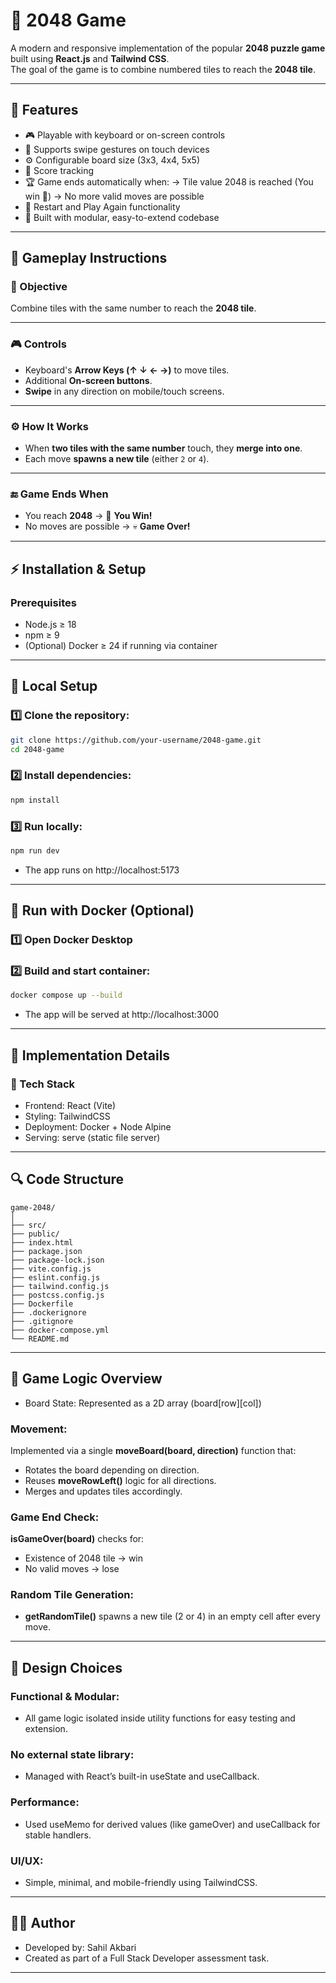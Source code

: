 # 🧩 2048 Game

A modern and responsive implementation of the popular **2048 puzzle game** built using **React.js** and **Tailwind CSS**.  
The goal of the game is to combine numbered tiles to reach the **2048 tile**.

---

## 🚀 Features

- 🎮 Playable with keyboard or on-screen controls
- 📱 Supports swipe gestures on touch devices
- ⚙️ Configurable board size (3x3, 4x4, 5x5)
- 💾 Score tracking
- 🏆 Game ends automatically when:
  -> Tile value 2048 is reached (You win 🎉)
  -> No more valid moves are possible
- 🔁 Restart and Play Again functionality
- 🧱 Built with modular, easy-to-extend codebase

---

## 🧠 Gameplay Instructions

### 🎯 Objective
Combine tiles with the same number to reach the **2048 tile**.

---

### 🎮 Controls

- Keyboard's **Arrow Keys (↑ ↓ ← →)** to move tiles.  
- Additional **On-screen buttons**.  
- **Swipe** in any direction on mobile/touch screens.  

---

### ⚙️ How It Works

- When **two tiles with the same number** touch, they **merge into one**.  
- Each move **spawns a new tile** (either `2` or `4`).  

---

### 🔚 Game Ends When

- You reach **2048** → 🎉 **You Win!**  
- No moves are possible → 💀 **Game Over!**

---

## ⚡ Installation & Setup

### Prerequisites

- Node.js ≥ 18
- npm ≥ 9
- (Optional) Docker ≥ 24 if running via container

---

## 🧩 Local Setup

### 1️⃣ Clone the repository:

```bash
git clone https://github.com/your-username/2048-game.git
cd 2048-game
```

### 2️⃣ Install dependencies:

```bash
npm install
```

### 3️⃣ Run locally:

```bash
npm run dev
```

- The app runs on http://localhost:5173

---

## 🐳 Run with Docker (Optional)

### 1️⃣ Open Docker Desktop

### 2️⃣ Build and start container:

```bash
docker compose up --build
```

- The app will be served at http://localhost:3000

---

## 🧩 Implementation Details

### 🧱 Tech Stack

- Frontend: React (Vite)
- Styling: TailwindCSS
- Deployment: Docker + Node Alpine
- Serving: serve (static file server)

---

## 🔍 Code Structure

```
game-2048/
│
├── src/
├── public/
├── index.html
├── package.json
├── package-lock.json
├── vite.config.js
├── eslint.config.js
├── tailwind.config.js
├── postcss.config.js
├── Dockerfile
├── .dockerignore
├── .gitignore
├── docker-compose.yml
└── README.md
```

---

## 🔄 Game Logic Overview

- Board State: Represented as a 2D array (board[row][col])

### Movement:

Implemented via a single **moveBoard(board, direction)** function that:
- Rotates the board depending on direction.
- Reuses **moveRowLeft()** logic for all directions.
- Merges and updates tiles accordingly.

### Game End Check:

**isGameOver(board)** checks for:
- Existence of 2048 tile → win
- No valid moves → lose

### Random Tile Generation:

- **getRandomTile()** spawns a new tile (2 or 4) in an empty cell after every move.

---

## 🧰 Design Choices

### Functional & Modular:
- All game logic isolated inside utility functions for easy testing and extension.

### No external state library:
- Managed with React’s built-in useState and useCallback.

### Performance:
- Used useMemo for derived values (like gameOver) and useCallback for stable handlers.

### UI/UX:
- Simple, minimal, and mobile-friendly using TailwindCSS.

---

## 👨‍💻 Author

- Developed by: Sahil Akbari
- Created as part of a Full Stack Developer assessment task.
---
